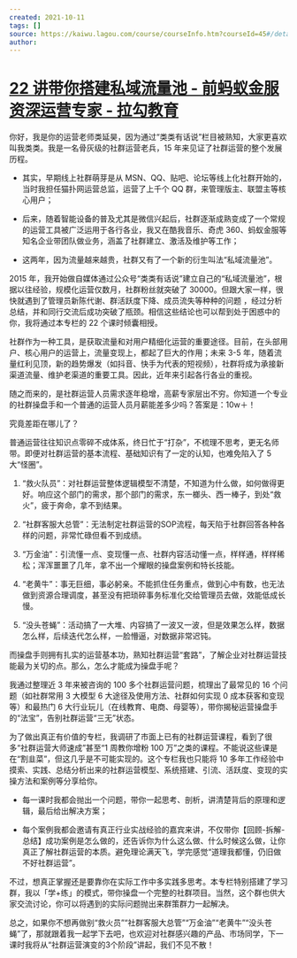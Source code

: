 ```yaml
---
created: 2021-10-11
tags: []
source: https://kaiwu.lagou.com/course/courseInfo.htm?courseId=45#/detail/pc?id=1636
author: 
---
```


# [22 讲带你搭建私域流量池 - 前蚂蚁金服资深运营专家 - 拉勾教育](https://kaiwu.lagou.com/course/courseInfo.htm?courseId=45#/detail/pc?id=1636)


你好，我是你的运营老师类延昊，因为通过“类类有话说”栏目被熟知，大家更喜欢叫我类类。我是一名骨灰级的社群运营老兵，15 年来见证了社群运营的整个发展历程。  

-   其实，早期线上社群萌芽是从 MSN、QQ、贴吧、论坛等线上化社群开始的，当时我担任猫扑网运营总监，运营了上千个 QQ 群，来管理版主、联盟主等核心用户；
    
-   后来，随着智能设备的普及尤其是微信兴起后，社群逐渐成熟变成了一个常规的运营工具被广泛运用于各行各业，我又在酷我音乐、奇虎 360、蚂蚁金服等知名企业带团队做业务，涵盖了社群建立、激活及维护等工作；
    
-   这两年，因为流量越来越贵，社群又有了一个新的衍生叫法“私域流量池”。
    

2015 年，我开始做自媒体通过公众号“类类有话说”建立自己的“私域流量池”，根据以往经验，规模化运营仅数月，社群粉丝就突破了 30000。但跟大家一样，很快就遇到了管理员新陈代谢、群活跃度下降、成员流失等种种的问题 ，经过分析总结，并和同行交流后成功突破了瓶颈。相信这些结论也可以帮到处于困惑中的你，我将通过本专栏的 22 个课时倾囊相授。

社群作为一种工具，是获取流量和对用户精细化运营的重要途径。目前，在头部用户、核心用户的运营上，流量变现上，都起了巨大的作用；未来 3-5 年，随着流量红利见顶，新的趋势爆发（如抖音、快手为代表的短视频），社群将成为承接新渠道流量、维护老渠道的重要工具。因此，近年来引起各行各业的重视。

随之而来的，是社群运营人员需求逐年稳增，高薪专家层出不穷。你知道一个专业的社群操盘手和一个普通的运营人员月薪能差多少吗？答案是：10w＋！

究竟差距在哪儿了？

普通运营往往知识点零碎不成体系，终日忙于“打杂”，不梳理不思考，更无名师带。即便对社群运营的基本流程、基础知识有了一定的认知，也难免陷入了 5 大“怪圈”。

1.  “救火队员”：对社群运营整体逻辑模型不清楚，不知道为什么做，如何做得更好。响应这个部门的需求，那个部门的需求，东一榔头、西一棒子，到处“救火”，疲于奔命，拿不到结果。
    
2.  “社群客服大总管”：无法制定社群运营的SOP流程，每天陷于社群回答各种各样的问题，非常忙碌但看不到成绩。
    
3.  “万金油”：引流懂一点、变现懂一点、社群内容活动懂一点，样样通，样样稀松；浑浑噩噩了几年，拿不出一个耀眼的操盘案例和特长技能。
    
4.  “老黄牛”：事无巨细，事必躬亲。不能抓住任务重点，做到心中有数，也无法做到资源合理调度，甚至没有把琐碎事务标准化交给管理员去做，效能低成长慢。
    
5.  “没头苍蝇”：活动搞了一大堆、内容搞了一波又一波，但是效果怎么样，数据怎么样，后续迭代怎么样，一脸懵逼，对数据非常迟钝。
    

而操盘手则拥有扎实的运营基本功，熟知社群运营“套路”，了解企业对社群运营技能最为关切的点。那么，怎么才能成为操盘手呢？

我通过整理近 3 年来被咨询的 100 多个社群运营问题，梳理出了最常见的 16 个问题（如社群常用 3 大模型 6 大途径及使用方法、社群如何实现 0 成本获客和变现等）和最热门 6 大行业玩儿（在线教育、电商、母婴等），带你揭秘运营操盘手的“法宝”，告别社群运营“三无”状态。

为了做出真正有价值的专栏，我调研了市面上已有的社群运营课程，看到了很多“社群运营大师速成”甚至“1 周教你增粉 100 万”之类的课程。不能说这些课是在“割韭菜”，但这几乎是不可能实现的。这个专栏我也只能将 10 多年工作经验中摸索、实践、总结分析出来的社群运营模型、系统搭建、引流、活跃度、变现的实操方法和案例等分享给你。

-   每一课时我都会抛出一个问题，带你一起思考、剖析，讲清楚背后的原理和逻辑，最后给出解决方案；
    
-   每个案例我都会邀请有真正行业实战经验的嘉宾来讲，不仅带你【回顾-拆解-总结】成功案例是怎么做的，还告诉你为什么这么做、什么时候这么做，让你真正了解社群运营的本质。避免理论满天飞，学完感觉“道理我都懂，仍旧做不好社群运营”。
    

不过，想真正掌握还是要靠你在实际工作中多实践多思考。本专栏特别搭建了学习群，我以「学+练」的模式，带你操盘一个完整的社群项目。当然，这个群也供大家交流讨论，你可以将遇到的实际问题抛出来群策群力一起解决。

总之，如果你不想再做别“救火员”“社群客服大总管”“万金油”“老黄牛”“没头苍蝇”了，那就跟着我一起学下去吧，也欢迎对社群感兴趣的产品、市场同学，下一课时我将从“社群运营演变的3个阶段”讲起，我们不见不散！
